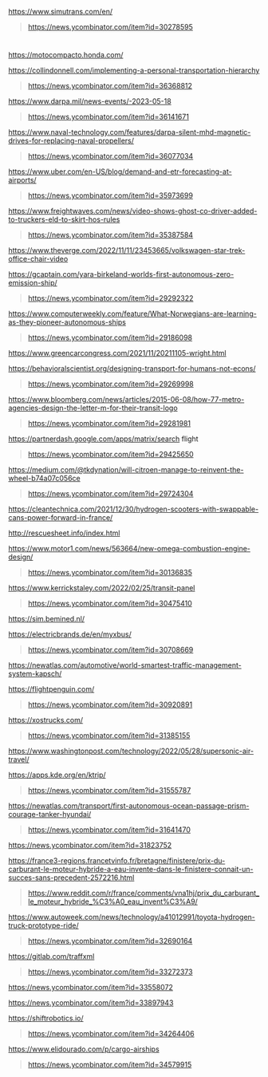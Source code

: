 https://www.simutrans.com/en/
> https://news.ycombinator.com/item?id=30278595

#
https://motocompacto.honda.com/

https://collindonnell.com/implementing-a-personal-transportation-hierarchy
> https://news.ycombinator.com/item?id=36368812

https://www.darpa.mil/news-events/-2023-05-18
> https://news.ycombinator.com/item?id=36141671

https://www.naval-technology.com/features/darpa-silent-mhd-magnetic-drives-for-replacing-naval-propellers/
> https://news.ycombinator.com/item?id=36077034

https://www.uber.com/en-US/blog/demand-and-etr-forecasting-at-airports/
> https://news.ycombinator.com/item?id=35973699

https://www.freightwaves.com/news/video-shows-ghost-co-driver-added-to-truckers-eld-to-skirt-hos-rules
> https://news.ycombinator.com/item?id=35387584

https://www.theverge.com/2022/11/11/23453665/volkswagen-star-trek-office-chair-video

https://gcaptain.com/yara-birkeland-worlds-first-autonomous-zero-emission-ship/
> https://news.ycombinator.com/item?id=29292322

https://www.computerweekly.com/feature/What-Norwegians-are-learning-as-they-pioneer-autonomous-ships
> https://news.ycombinator.com/item?id=29186098

https://www.greencarcongress.com/2021/11/20211105-wright.html

https://behavioralscientist.org/designing-transport-for-humans-not-econs/
> https://news.ycombinator.com/item?id=29269998

https://www.bloomberg.com/news/articles/2015-06-08/how-77-metro-agencies-design-the-letter-m-for-their-transit-logo
> https://news.ycombinator.com/item?id=29281981

https://partnerdash.google.com/apps/matrix/search flight
> https://news.ycombinator.com/item?id=29425650

https://medium.com/@tkdynation/will-citroen-manage-to-reinvent-the-wheel-b74a07c056ce
> https://news.ycombinator.com/item?id=29724304

https://cleantechnica.com/2021/12/30/hydrogen-scooters-with-swappable-cans-power-forward-in-france/

http://rescuesheet.info/index.html

https://www.motor1.com/news/563664/new-omega-combustion-engine-design/
> https://news.ycombinator.com/item?id=30136835

https://www.kerrickstaley.com/2022/02/25/transit-panel
> https://news.ycombinator.com/item?id=30475410

https://sim.bemined.nl/

https://electricbrands.de/en/myxbus/
> https://news.ycombinator.com/item?id=30708669

https://newatlas.com/automotive/world-smartest-traffic-management-system-kapsch/

https://flightpenguin.com/
> https://news.ycombinator.com/item?id=30920891

https://xostrucks.com/
> https://news.ycombinator.com/item?id=31385155

https://www.washingtonpost.com/technology/2022/05/28/supersonic-air-travel/

https://apps.kde.org/en/ktrip/
> https://news.ycombinator.com/item?id=31555787

https://newatlas.com/transport/first-autonomous-ocean-passage-prism-courage-tanker-hyundai/
> https://news.ycombinator.com/item?id=31641470

https://news.ycombinator.com/item?id=31823752

https://france3-regions.francetvinfo.fr/bretagne/finistere/prix-du-carburant-le-moteur-hybride-a-eau-invente-dans-le-finistere-connait-un-succes-sans-precedent-2572216.html
> https://www.reddit.com/r/france/comments/vna1hj/prix_du_carburant_le_moteur_hybride_%C3%A0_eau_invent%C3%A9/

https://www.autoweek.com/news/technology/a41012991/toyota-hydrogen-truck-prototype-ride/
> https://news.ycombinator.com/item?id=32690164

https://gitlab.com/traffxml
> https://news.ycombinator.com/item?id=33272373

https://news.ycombinator.com/item?id=33558072

https://news.ycombinator.com/item?id=33897943

https://shiftrobotics.io/
> https://news.ycombinator.com/item?id=34264406

https://www.elidourado.com/p/cargo-airships
> https://news.ycombinator.com/item?id=34579915
